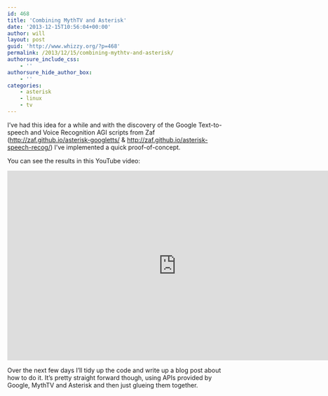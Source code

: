 ```yaml
---
id: 468
title: 'Combining MythTV and Asterisk'
date: '2013-12-15T10:56:04+00:00'
author: will
layout: post
guid: 'http://www.whizzy.org/?p=468'
permalink: /2013/12/15/combining-mythtv-and-asterisk/
authorsure_include_css:
    - ''
authorsure_hide_author_box:
    - ''
categories:
    - asterisk
    - linux
    - tv
---
```


I’ve had this idea for a while and with the discovery of the Google Text-to-speech and Voice Recognition AGI scripts from Zaf (<http://zaf.github.io/asterisk-googletts/> &amp; <http://zaf.github.io/asterisk-speech-recog/>) I’ve implemented a quick proof-of-concept.

You can see the results in this YouTube video:

<iframe allow="accelerometer; autoplay; clipboard-write; encrypted-media; gyroscope; picture-in-picture" allowfullscreen="" frameborder="0" height="433" loading="lazy" src="https://www.youtube.com/embed/7DMeRVU9hik?feature=oembed" title="MythTV, Asterisk and Speech Recognition" width="770"></iframe>

Over the next few days I’ll tidy up the code and write up a blog post about how to do it. It’s pretty straight forward though, using APIs provided by Google, MythTV and Asterisk and then just glueing them together.